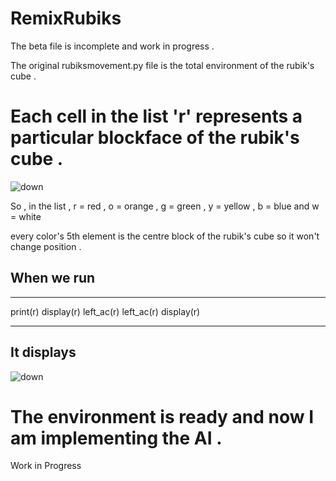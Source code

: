 # RemixRubiks


The beta file is incomplete and work in progress .

The original rubiksmovement.py file is the total environment of the rubik's cube .



# Each cell in the list 'r' represents a particular blockface of the rubik's cube .

![down](https://image.ibb.co/jpqnhn/Photo_on_09_03_18_at_1_15_PM.jpg)

So , in the list , r = red , o = orange , g = green , y = yellow , b = blue and w = white 

every color's 5th element is the centre block of the rubik's cube so it won't change position .

## When we run 
------
print(r)
display(r)
left_ac(r)
left_ac(r)
display(r)

-----

## It displays

![down](https://image.ibb.co/i6CKTS/Screen_Shot_2018_03_09_at_1_10_47_PM.png)


# The environment is ready and now I am implementing the AI .

Work in Progress 
